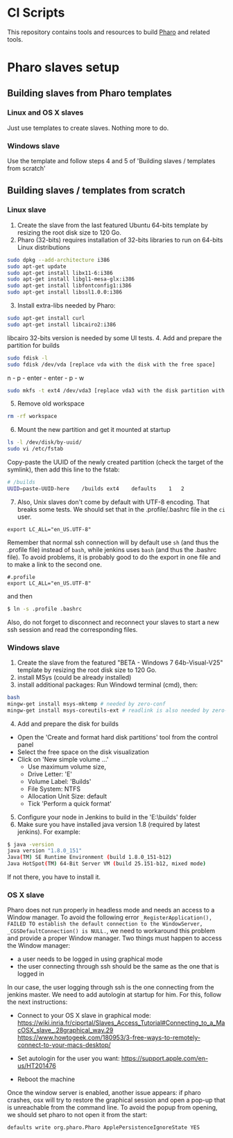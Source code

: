 # CI Scripts

This repository contains tools and resources to build
[Pharo](http://www.pharo.org) and related tools.

# Pharo slaves setup
## Building slaves from Pharo templates
### Linux and OS X slaves
Just use templates to create slaves. Nothing more to do.
### Windows slave
Use the template and follow steps 4 and 5 of 'Building slaves / templates from scratch'

## Building slaves / templates from scratch
### Linux slave
1. Create the slave from the last featured Ubuntu 64-bits template by resizing the root disk size to 120 Go. 
2. Pharo (32-bits) requires installation of 32-bits libraries to run on 64-bits Linux distributions
```bash
sudo dpkg --add-architecture i386
sudo apt-get update
sudo apt-get install libx11-6:i386
sudo apt-get install libgl1-mesa-glx:i386
sudo apt-get install libfontconfig1:i386
sudo apt-get install libssl1.0.0:i386
```
3. Install extra-libs needed by Pharo:
```bash
sudo apt-get install curl
sudo apt-get install libcairo2:i386
```
libcairo 32-bits version is needed by some UI tests.
4. Add and prepare the partition for builds
```bash
sudo fdisk -l
sudo fdisk /dev/vda [replace vda with the disk with the free space]
```
n - p - enter - enter - p - w
```bash
sudo mkfs -t ext4 /dev/vda3 [replace vda3 with the disk partition with the free space]
```
5. Remove old workspace
```bash
rm -rf workspace
```
6. Mount the new partition and get it mounted at startup
```bash
ls -l /dev/disk/by-uuid/
sudo vi /etc/fstab
```
Copy-paste the UUID of the newly created partition (check the target of the symlink), then add this line to the fstab:
```bash
# /builds
UUID=paste-UUID-here	/builds	ext4	defaults	1	2
```
7. Also, Unix slaves don't come by default with UTF-8 encoding. That breaks some tests. We should set that in the .profile/.bashrc file in the `ci` user.

```
export LC_ALL="en_US.UTF-8"
 ```
Remember that normal ssh connection will by default use `sh` (and thus the .profile file) instead of `bash`, while jenkins uses `bash` (and thus the .bashrc file). To avoid problems, it is probably good to do the export in one file and to make a link to the second one.

```
#.profile
export LC_ALL="en_US.UTF-8"
 ```
and then
```bash
$ ln -s .profile .bashrc
```

Also, do not forget to disconnect and reconnect your slaves to start a new ssh session and read the corresponding files.

### Windows slave
1. Create the slave from the featured "BETA - Windows 7 64b-Visual-V25"  template by resizing the root disk size to 120 Go. 
2. install MSys (could be already installed)
3. install additional packages:
Run Windowd terminal (cmd), then:
```bash
bash
mingw-get install msys-mktemp # needed by zero-conf
mingw-get install msys-coreutils-ext # readlink is also needed by zero-conf
```
4. Add and prepare the disk for builds
- Open the 'Create and format hard disk partitions' tool from the control panel
- Select the free space on the disk visualization
- Click on 'New simple volume ...'
  - Use maximum volume size,
  - Drive Letter: 'E'
  - Volume Label: 'Builds'
  - File System: NTFS
  - Allocation Unit Size: default
  - Tick 'Perform a quick format'
5. Configure your node in Jenkins to build in the 'E:\builds' folder
6. Make sure you have installed java version 1.8 (required by latest jenkins). For example:
```bash
$ java -version
java version "1.8.0_151"
Java(TM) SE Runtime Environment (build 1.8.0_151-b12)
Java HotSpot(TM) 64-Bit Server VM (build 25.151-b12, mixed mode)
```
If not there, you have to install it.

### OS X slave
Pharo does not run properly in headless mode and needs an access to a Window manager.
To avoid the following error `_RegisterApplication(), FAILED TO establish the default connection to the WindowServer, _CGSDefaultConnection() is NULL.`, we need to workaround this problem and provide a proper Window manager. Two things must happen to access the Window manager:
 - a user needs to be logged in using graphical mode
 - the user connecting through ssh should be the same as the one that is logged in
 
In our case, the user logging through ssh is the one connecting from the jenkins master. We need to add autologin at startup for him.
For this, follow the next instructions:
 - Connect to your OS X slave in graphical mode: https://wiki.inria.fr/ciportal/Slaves_Access_Tutorial#Connecting_to_a_MacOSX_slave_.28graphical_way.29
https://www.howtogeek.com/180953/3-free-ways-to-remotely-connect-to-your-macs-desktop/

 - Set autologin for the user you want: https://support.apple.com/en-us/HT201476

 - Reboot the machine

Once the window server is enabled, another issue appears: if pharo crashes, osx will try to restore the graphical session and open a pop-up that is unreachable from the command line. To avoid the popup from opening, we should set pharo to not open it from the start:

```bash
defaults write org.pharo.Pharo ApplePersistenceIgnoreState YES
```

